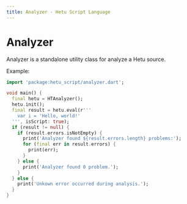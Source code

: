 ```yaml
---
title: Analyzer - Hetu Script Language
---
```


# Analyzer

Analyzer is a standalone utility class for analyze a Hetu source.

Example:

```dart
import 'package:hetu_script/analyzer.dart';

void main() {
  final hetu = HTAnalyzer();
  hetu.init();
  final result = hetu.eval(r'''
    var i = 'Hello, world!'
  ''', isScript: true);
  if (result != null) {
    if (result.errors.isNotEmpty) {
      print('Analyzer found ${result.errors.length} problems:');
      for (final err in result.errors) {
        print(err);
      }
    } else {
      print('Analyzer found 0 problem.');
    }
  } else {
    print('Unkown error occurred during analysis.');
  }
}

```
